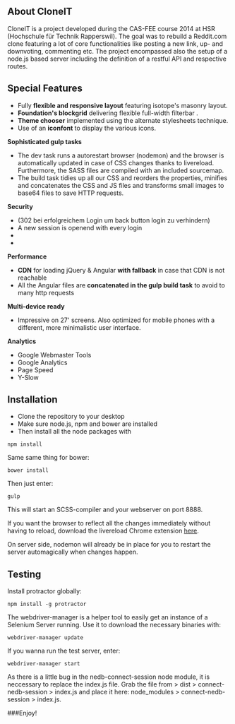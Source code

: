 **About CloneIT**
--
CloneIT is a project developed during the CAS-FEE course 2014 at HSR (Hochschule für Technik Rapperswil). The goal was to rebuild a Reddit.com clone featuring a lot of core functionalities like posting a new link, up- and downvoting, commenting etc. The project encompassed also the setup of a node.js based server including the definition of a restful API and respective routes. 

**Special Features**
--
 * Fully __flexible and responsive layout__  featuring isotope's masonry layout.
 * **Foundation's blockgrid** delivering flexible full-width filterbar .
 * __Theme chooser__ implemented using the alternate stylesheets technique.
 * Use of an **iconfont** to display the various icons.


**Sophisticated gulp tasks**
* The dev task runs a autorestart browser (nodemon) and the browser is
   automatically updated in case of CSS changes thanks to livereload. 
   Furthermore, the SASS files are compiled with an included sourcemap.
 * The build task tidies up all our CSS and reorders the properties,
   minifies and concatenates the CSS and JS files and transforms small
   images to base64 files to save HTTP requests.

**Security**

 - (302 bei erfolgreichem Login um back button login zu verhindern)
 - A new session is openend with every login
 - 
 - 

**Performance**

 - **CDN** for loading jQuery & Angular **with fallback** in case that CDN is not reachable
 - All the Angular files are **concatenated in the gulp build task** to avoid to many http requests

**Multi-device ready**


 - Impressive on 27' screens. Also optimized for mobile phones with a different, more minimalistic user interface.

**Analytics**

 - Google Webmaster Tools
 - Google Analytics
 - Page Speed
 - Y-Slow

**Installation**
--

* Clone the repository to your desktop
* Make sure node.js, npm and bower are installed
* Then install all the node packages with 
```
npm install
```
Same same thing for bower:
```
bower install
```

Then just enter:
```
gulp 
```    
This will start an SCSS-compiler and your webserver on port 8888.

If you want the browser to reflect all the changes immediately without having to reload, download the livereload Chrome extension [here](https://chrome.google.com/webstore/detail/livereload/jnihajbhpnppcggbcgedagnkighmdlei?hl=en). 

On server side, nodemon will already be in place for you to restart the server automagically when changes happen.

**Testing**
--
Install protractor globally:
``` 
npm install -g protractor
```
The webdriver-manager is a helper tool to easily get an instance of a Selenium Server running. Use it to download the necessary binaries with:
``` 
webdriver-manager update
```
If you wanna run the test server, enter:
``` 
webdriver-manager start
```

As there is a little bug in the nedb-connect-session node module, it is neccessary to replace the index.js file. Grab the file from > dist > connect-nedb-session > index.js and place it here: node_modules > connect-nedb-session > index.js.

###Enjoy!


